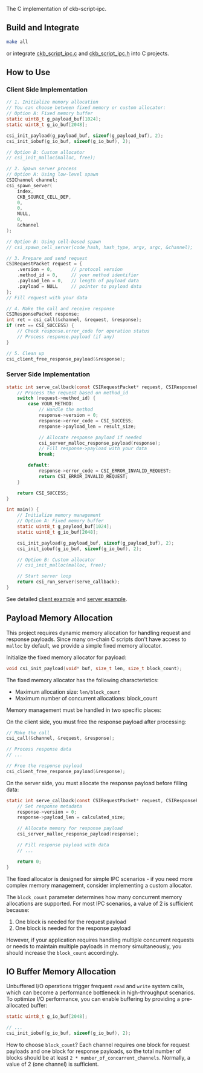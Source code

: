 The C implementation of ckb-script-ipc.

## Build and Integrate
```bash
make all
```

or integrate [ckb_script_ipc.c](./ckb_script_ipc.c) and [ckb_script_ipc.h](./ckb_script_ipc.h) into C projects.

## How to Use

### Client Side Implementation
```C
// 1. Initialize memory allocation
// You can choose between fixed memory or custom allocator:
// Option A: Fixed memory buffer
static uint8_t g_payload_buf[1024];
static uint8_t g_io_buf[2048];

csi_init_payload(g_payload_buf, sizeof(g_payload_buf), 2);
csi_init_iobuf(g_io_buf, sizeof(g_io_buf), 2);

// Option B: Custom allocator
// csi_init_malloc(malloc, free);

// 2. Spawn server process
// Option A: Using low-level spawn
CSIChannel channel;
csi_spawn_server(
    index,
    CKB_SOURCE_CELL_DEP,
    0,
    0,
    NULL,
    0,
    &channel
);

// Option B: Using cell-based spawn
// csi_spawn_cell_server(code_hash, hash_type, argv, argc, &channel);

// 3. Prepare and send request
CSIRequestPacket request = {
    .version = 0,       // protocol version
    .method_id = 0,     // your method identifier
    .payload_len = 0,   // length of payload data
    .payload = NULL     // pointer to payload data
};
// Fill request with your data

// 4. Make the call and receive response
CSIResponsePacket response;
int ret = csi_call(&channel, &request, &response);
if (ret == CSI_SUCCESS) {
    // Check response.error_code for operation status
    // Process response.payload (if any)
}

// 5. Clean up
csi_client_free_response_payload(&response);
```

### Server Side Implementation
```C
static int serve_callback(const CSIRequestPacket* request, CSIResponsePacket* response) {
    // Process the request based on method_id
    switch (request->method_id) {
        case YOUR_METHOD:
            // Handle the method
            response->version = 0;
            response->error_code = CSI_SUCCESS;
            response->payload_len = result_size;

            // Allocate response payload if needed
            csi_server_malloc_response_payload(response);
            // Fill response->payload with your data
            break;

        default:
            response->error_code = CSI_ERROR_INVALID_REQUEST;
            return CSI_ERROR_INVALID_REQUEST;
    }

    return CSI_SUCCESS;
}

int main() {
    // Initialize memory management
    // Option A: Fixed memory buffer
    static uint8_t g_payload_buf[1024];
    static uint8_t g_io_buf[2048];

    csi_init_payload(g_payload_buf, sizeof(g_payload_buf), 2);
    csi_init_iobuf(g_io_buf, sizeof(g_io_buf), 2);

    // Option B: Custom allocator
    // csi_init_malloc(malloc, free);

    // Start server loop
    return csi_run_server(serve_callback);
}
```

See detailed [client example](./examples/client.c) and [server example](./examples/server.c).

## Payload Memory Allocation
This project requires dynamic memory allocation for handling request and response payloads. Since many on-chain C scripts don't have access to `malloc` by default, we provide a simple fixed memory allocator.

Initialize the fixed memory allocator for payload:
```C
void csi_init_payload(void* buf, size_t len, size_t block_count);
```

The fixed memory allocator has the following characteristics:
- Maximum allocation size: `len/block_count`
- Maximum number of concurrent allocations: block_count

Memory management must be handled in two specific places:

On the client side, you must free the response payload after processing:
```C
// Make the call
csi_call(&channel, &request, &response);

// Process response data
// ...

// Free the response payload
csi_client_free_response_payload(&response);
```

On the server side, you must allocate the response payload before filling data:
```C
static int serve_callback(const CSIRequestPacket* request, CSIResponsePacket* response) {
    // Set response metadata
    response->version = 0;
    response->payload_len = calculated_size;

    // Allocate memory for response payload
    csi_server_malloc_response_payload(response);

    // Fill response payload with data
    // ...

    return 0;
}
```
The fixed allocator is designed for simple IPC scenarios - if you need more complex memory management, consider implementing a custom allocator.

The `block_count` parameter determines how many concurrent memory allocations are supported. For most IPC scenarios, a value of 2 is sufficient because:

1. One block is needed for the request payload
2. One block is needed for the response payload

However, if your application requires handling multiple concurrent requests or needs to maintain multiple payloads in memory simultaneously, you should increase the `block_count` accordingly.

## IO Buffer Memory Allocation
Unbuffered I/O operations trigger frequent `read` and `write` system calls, which can become a performance bottleneck in high-throughput scenarios.
To optimize I/O performance, you can enable buffering by providing a pre-allocated buffer:
```c
static uint8_t g_io_buf[2048];

// ...
csi_init_iobuf(g_io_buf, sizeof(g_io_buf), 2);
```

How to choose `block_count`? Each channel requires one block for request payloads and one block for response payloads, so the total number of blocks should be at least `2 * number_of_concurrent_channels`. Normally, a value of 2 (one channel) is sufficient.
